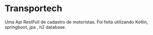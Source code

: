 # Transportech
Uma Api RestFull de cadastro de motoristas. Foi feita utilizando Kotlin, springboot, jpa , h2 database.


